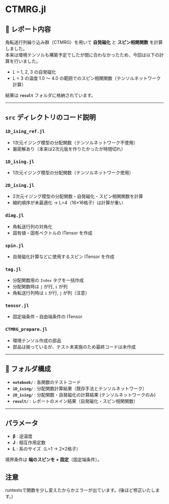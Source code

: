 # CTMRG.jl

## 📄 レポート内容
角転送行列繰り込み群（CTMRG）を用いて **自発磁化** と **スピン相関関数** を計算しました。  
本来は環境テンソルも構築予定でしたが間に合わなかったため、今回は以下の計算を行いました。

- L = 1, 2, 3 の自発磁化
- L = 3 の温度 1.0 ～ 4.0 の範囲でのスピン相関関数（テンソルネットワーク計算）

結果は **`result`** フォルダに格納されています。

---

## `src` ディレクトリのコード説明

### `1D_ising_ref.jl`
- 1次元イジング模型の分配関数（テンソルネットワーク不使用）
- 厳密解あり（本来は2次元版を作りたかったが時間切れ）

### `1D_ising.jl`
- 1次元イジング模型の分配関数（テンソルネットワーク使用）

### `2D_ising.jl`
- 2次元イジング模型の分配関数・自発磁化・スピン相関関数を計算
- 縮約順序が未最適化 → L=4（16×16格子）は計算が重い

### `diag.jl`
- 角転送行列の対角化  
- 固有値・固有ベクトルの ITensor を作成

### `spin.jl`
- 自発磁化計算などに使用するスピン ITensor を作成

### `tag.jl`
- 分配関数用の `Index` タグを一括作成  
- 分配関数時は `j` が行, `i` が列  
- 角転送行列時は `i` が行, `j` が列（注意）

### `tensor.jl`
- 固定端条件・自由端条件の ITensor

### `CTMRG_prepare.jl`
- 環境テンソル作成の部品  
- 部品は揃っているが、テスト未実施のため最終コードは未作成

---

## 📂 フォルダ構成

- **`notebook/`** : 各関数のテストコード
- **`1D_ising/`** : 分配関数計算結果（既存手法とテンソルネットワーク）
- **`2D_ising/`** : 分配関数・自発磁化の計算結果 (テンソルネットワークのみ)
- **`result/`** : レポートのメイン結果（自発磁化・スピン相関関数）

---

## パラメータ
- **β** : 逆温度  
- **J** : 相互作用定数  
- **L** : 系のサイズ（L=1 → 2×2格子）

境界条件は **端のスピンを + 固定**（固定端条件）。

## 注意
runtestsで関数を少し変えたからかエラーが出ています。(後ほど修正いたします。)
